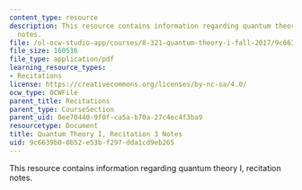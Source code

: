 ```yaml
---
content_type: resource
description: This resource contains information regarding quantum theory I, recitation
  notes.
file: /ol-ocw-studio-app/courses/8-321-quantum-theory-i-fall-2017/9c6639b00b52e53bf297dda1cd9eb265_MIT8_321F17_Rec3.pdf
file_size: 160516
file_type: application/pdf
learning_resource_types:
- Recitations
license: https://creativecommons.org/licenses/by-nc-sa/4.0/
ocw_type: OCWFile
parent_title: Recitations
parent_type: CourseSection
parent_uid: 0ee70440-9f0f-ca5a-b70a-27c4ec4f3ba9
resourcetype: Document
title: Quantum Theory I, Recitation 3 Notes
uid: 9c6639b0-0b52-e53b-f297-dda1cd9eb265
---
```

This resource contains information regarding quantum theory I, recitation notes.